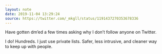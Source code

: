 ```yaml
---
layout: note
date: 2019-11-04 13:29:24
source: https://twitter.com/_mkgll/status/1191437270353678336
---
```


Have gotten dm’ed a few times asking why I don’t follow anyone on Twitter.

I do! Hundreds. I just use private lists. Safer, less intrusive, and cleaner way to keep up with people.

